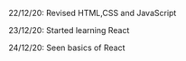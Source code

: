22/12/20:
Revised HTML,CSS and JavaScript

23/12/20:
Started learning React

24/12/20:
Seen basics of React

